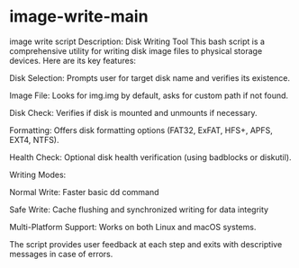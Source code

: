 # image-write-main
image write script
Description: Disk Writing Tool
This bash script is a comprehensive utility for writing disk image files to physical storage devices. Here are its key features:

Disk Selection: Prompts user for target disk name and verifies its existence.

Image File: Looks for img.img by default, asks for custom path if not found.

Disk Check: Verifies if disk is mounted and unmounts if necessary.

Formatting: Offers disk formatting options (FAT32, ExFAT, HFS+, APFS, EXT4, NTFS).

Health Check: Optional disk health verification (using badblocks or diskutil).

Writing Modes:

Normal Write: Faster basic dd command

Safe Write: Cache flushing and synchronized writing for data integrity

Multi-Platform Support: Works on both Linux and macOS systems.

The script provides user feedback at each step and exits with descriptive messages in case of errors.
